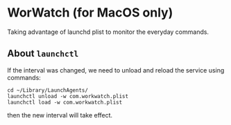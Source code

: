 # WorWatch (for MacOS only)

Taking advantage of launchd plist to monitor the everyday commands.

## About `launchctl`

If the interval was changed, we need to unload and reload the service
using commands:

```shell
cd ~/Library/LaunchAgents/
launchctl unload -w com.workwatch.plist
launchctl load -w com.workwatch.plist
```
then the new interval will take effect.